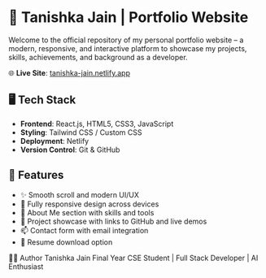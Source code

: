 # 💼 Tanishka Jain | Portfolio Website

Welcome to the official repository of my personal portfolio website – a modern, responsive, and interactive platform to showcase my projects, skills, achievements, and background as a developer.

🌐 **Live Site**: [tanishka-jain.netlify.app](https://tanishka-jain.netlify.app)

## 🖥️ Tech Stack

- **Frontend**: React.js, HTML5, CSS3, JavaScript
- **Styling**: Tailwind CSS / Custom CSS
- **Deployment**: Netlify
- **Version Control**: Git & GitHub

## 🚀 Features

- ✨ Smooth scroll and modern UI/UX
- 🧩 Fully responsive design across devices
- 🧠 About Me section with skills and tools
- 💼 Project showcase with links to GitHub and live demos
- 📫 Contact form with email integration
- 📃 Resume download option

🧑‍💻 Author
Tanishka Jain
Final Year CSE Student | Full Stack Developer | AI Enthusiast


